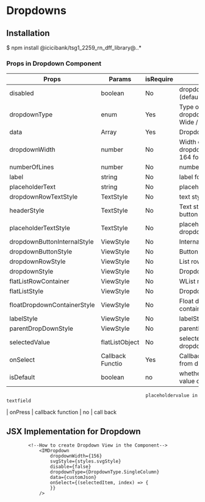 # Dropdowns

## Installation

$ npm install @icicibank/tsg1_2259_rn_dff_library@*.*.*

### Props in Dropdown Component

| Props              | Params            | isRequire | Description                           |
| ----------------   | ----------------- | --------- | ------------------------------------- |
| disabled           | boolean           | No        | dropdown disable or not (default false)  |
| dropdownType       | enum              | Yes       | Type of dropdown(SingleColumn/ Wide / ALT/Float)| 
| data               | Array<flatListObject>|Yes     | Dropdown list data                    | 
| dropdownWidth      | number            | No        | Width of the dropdown(default short 164 for others 343)| 
| numberOfLines      | number            | No        | number Of Lines                       |
| label              | string            | No        | label for float dropdown              |
| placeholderText    | string            | No        | placeholderText                       |
| dropdownRowTextStyle| TextStyle        | No        | text style in a row                   | 
| headerStyle        | TextStyle         | No        | Text style visible inside button      | 
| placeholderTextStyle | TextStyle       | No        | placeholder style of the dropdown     | 
| dropdownButtonInternalStyle | ViewStyle| No        | Internal style of button              | 
| dropdownButtonStyle| ViewStyle         | No        | Button style                          | 
| dropdownRowStyle   | ViewStyle         | No        | List row style                        | 
| dropdownStyle      | ViewStyle         | No        | Dropdown list style                   | 
| flatListRowContainer | ViewStyle       | No        | WList row container style             | 
| flatListStyle      | ViewStyle         | No        | Dropdown list style                   | 
| floatDropdownContainerStyle| ViewStyle | No        | Float dropdown container style        | 
| labelStyle         | ViewStyle         | No        | labelStyle                            | 
| parentDropDownStyle| ViewStyle         | No        | parentDropDownStyle                   | 
| selectedValue      | flatListObject    | No        | selectedItem prop of the dropdown     | 
| onSelect           | Callback Functio  | Yes       | Callback if row clicked from dropdown |  
| isDefault          | boolean           | no        | whether to display first value or     | 
                                                       placeholdervalue in textfield          
| onPress            | callback function | no        | call back                                                   

## JSX Implementation for Dropdown

```JSX
        <!--How to create Dropdown View in the Component-->
            <IMDropdown
                dropdownWidth={156}
                svgStyle={styles.svgStyle}
                disable={false}
                dropdownType={DropdownType.SingleColumn}
                data={customJson}
                onSelect={(selectedItem, index) => {
                }}
            />
```